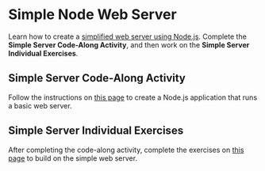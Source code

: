 # Simple Node Web Server
Learn how to create a [simplified web server using Node.js](https://nodejs.org/en/docs/guides/getting-started-guide/). Complete the **Simple Server Code-Along Activity**, and then work on the **Simple Server Individual Exercises**.

## Simple Server Code-Along Activity
Follow the instructions on [this page](SimpleServerCodeAlong.md) to create a Node.js application that runs a basic web server.

## Simple Server Individual Exercises
After completing the code-along activity, complete the exercises on [this page](SimpleServerIndividualExercises.md) to build on the simple web server.